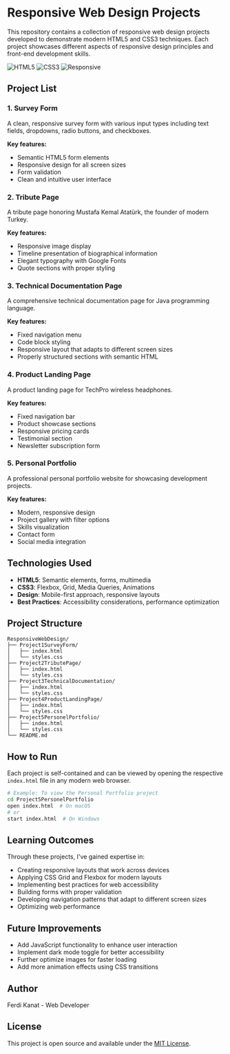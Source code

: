 # Responsive Web Design Projects

This repository contains a collection of responsive web design projects developed to demonstrate modern HTML5 and CSS3 techniques. Each project showcases different aspects of responsive design principles and front-end development skills.

![HTML5](https://img.shields.io/badge/HTML5-E34F26?style=for-the-badge&logo=html5&logoColor=white)
![CSS3](https://img.shields.io/badge/CSS3-1572B6?style=for-the-badge&logo=css3&logoColor=white)
![Responsive](https://img.shields.io/badge/Responsive-Design-green?style=for-the-badge)

## Project List

### 1. Survey Form

A clean, responsive survey form with various input types including text fields, dropdowns, radio buttons, and checkboxes.

**Key features:**

- Semantic HTML5 form elements
- Responsive design for all screen sizes
- Form validation
- Clean and intuitive user interface

### 2. Tribute Page

A tribute page honoring Mustafa Kemal Atatürk, the founder of modern Turkey.

**Key features:**

- Responsive image display
- Timeline presentation of biographical information
- Elegant typography with Google Fonts
- Quote sections with proper styling

### 3. Technical Documentation Page

A comprehensive technical documentation page for Java programming language.

**Key features:**

- Fixed navigation menu
- Code block styling
- Responsive layout that adapts to different screen sizes
- Properly structured sections with semantic HTML

### 4. Product Landing Page

A product landing page for TechPro wireless headphones.

**Key features:**

- Fixed navigation bar
- Product showcase sections
- Responsive pricing cards
- Testimonial section
- Newsletter subscription form

### 5. Personal Portfolio

A professional personal portfolio website for showcasing development projects.

**Key features:**

- Modern, responsive design
- Project gallery with filter options
- Skills visualization
- Contact form
- Social media integration

## Technologies Used

- **HTML5**: Semantic elements, forms, multimedia
- **CSS3**: Flexbox, Grid, Media Queries, Animations
- **Design**: Mobile-first approach, responsive layouts
- **Best Practices**: Accessibility considerations, performance optimization

## Project Structure

```
ResponsiveWebDesign/
├── Project1SurveyForm/
│   ├── index.html
│   └── styles.css
├── Project2TributePage/
│   ├── index.html
│   └── styles.css
├── Project3TechnicalDocumentation/
│   ├── index.html
│   └── styles.css
├── Project4ProductLandingPage/
│   ├── index.html
│   └── styles.css
├── Project5PersonelPortfolio/
│   ├── index.html
│   └── styles.css
└── README.md
```

## How to Run

Each project is self-contained and can be viewed by opening the respective `index.html` file in any modern web browser.

```bash
# Example: To view the Personal Portfolio project
cd Project5PersonelPortfolio
open index.html  # On macOS
# or
start index.html  # On Windows
```

## Learning Outcomes

Through these projects, I've gained expertise in:

- Creating responsive layouts that work across devices
- Applying CSS Grid and Flexbox for modern layouts
- Implementing best practices for web accessibility
- Building forms with proper validation
- Developing navigation patterns that adapt to different screen sizes
- Optimizing web performance

## Future Improvements

- Add JavaScript functionality to enhance user interaction
- Implement dark mode toggle for better accessibility
- Further optimize images for faster loading
- Add more animation effects using CSS transitions

## Author

Ferdi Kanat - Web Developer

## License

This project is open source and available under the [MIT License](LICENSE).
